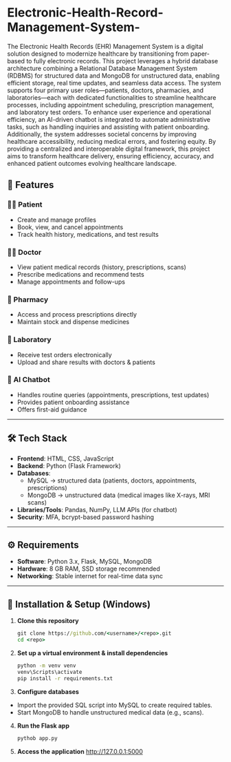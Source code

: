 # Electronic-Health-Record-Management-System-

The Electronic Health Records (EHR) Management System is a digital solution designed to  modernize healthcare by transitioning from paper-based to fully electronic records. This project leverages a hybrid database architecture combining a Relational Database Management System (RDBMS) for structured data and MongoDB for unstructured data, enabling efficient storage, real time updates, and seamless data access. The system supports four primary user roles—patients, doctors, pharmacies, and laboratories—each with dedicated functionalities to streamline healthcare processes, including appointment scheduling, prescription management, and laboratory test orders. 
To enhance user experience and operational efficiency, an AI-driven chatbot is integrated to automate administrative tasks, such as handling inquiries and assisting with patient onboarding. Additionally, the system addresses societal concerns by improving healthcare accessibility, reducing medical errors, and fostering equity. By providing a centralized and interoperable digital framework, this project aims to transform healthcare delivery, ensuring efficiency, accuracy, and enhanced patient outcomes evolving healthcare landscape.

## 📌 Features

### 👩‍⚕️ Patient
- Create and manage profiles  
- Book, view, and cancel appointments  
- Track health history, medications, and test results  

### 👨‍⚕️ Doctor
- View patient medical records (history, prescriptions, scans)  
- Prescribe medications and recommend tests  
- Manage appointments and follow-ups  

### 💊 Pharmacy
- Access and process prescriptions directly  
- Maintain stock and dispense medicines  

### 🔬 Laboratory
- Receive test orders electronically  
- Upload and share results with doctors & patients  

### 🤖 AI Chatbot
- Handles routine queries (appointments, prescriptions, test updates)  
- Provides patient onboarding assistance  
- Offers first-aid guidance  

---

## 🛠️ Tech Stack
- **Frontend**: HTML, CSS, JavaScript  
- **Backend**: Python (Flask Framework)  
- **Databases**:  
  - MySQL → structured data (patients, doctors, appointments, prescriptions)  
  - MongoDB → unstructured data (medical images like X-rays, MRI scans)  
- **Libraries/Tools**: Pandas, NumPy, LLM APIs (for chatbot)  
- **Security**: MFA, bcrypt-based password hashing  
---

## ⚙️ Requirements
- **Software**: Python 3.x, Flask, MySQL, MongoDB  
- **Hardware**: 8 GB RAM, SSD storage recommended  
- **Networking**: Stable internet for real-time data sync  

---

## 🚀 Installation & Setup (Windows)

1. **Clone this repository**
   ```cmd
   git clone https://github.com/<username>/<repo>.git
   cd <repo>
2. **Set up a virtual environment & install dependencies**
   ``` cmd
   python -m venv venv
   venv\Scripts\activate
   pip install -r requirements.txt
3. **Configure databases**
  - Import the provided SQL script into MySQL to create required tables.
  - Start MongoDB to handle unstructured medical data (e.g., scans).
4. **Run the Flask app**
    ```cmd
    pythob app.py
5. **Access the application**
   http://127.0.0.1:5000
